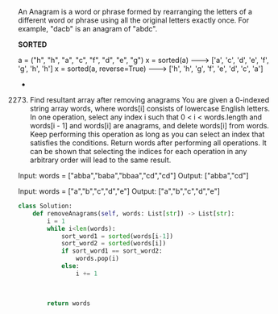 An Anagram is a word or phrase formed by rearranging the letters of a different word or phrase using all the original letters exactly once. 
For example, "dacb" is an anagram of "abdc".

**SORTED** 

a = ("h", "h", "a", "c", "f", "d", "e", "g")
x = sorted(a) ---> ['a', 'c', 'd', 'e', 'f', 'g', 'h', 'h']
x = sorted(a, reverse=True) ---> ['h', 'h', 'g', 'f', 'e', 'd', 'c', 'a']



*
2273. Find resultant array after removing anagrams
You are given a 0-indexed string array words, where words[i] consists of lowercase English letters.
In one operation, select any index i such that 0 < i < words.length and words[i - 1] and words[i] are anagrams, and delete words[i] from words. 
Keep performing this operation as long as you can select an index that satisfies the conditions.
Return words after performing all operations. It can be shown that selecting the indices for each operation in any arbitrary order will lead to the same result.

Input: words = ["abba","baba","bbaa","cd","cd"]
Output: ["abba","cd"]

Input: words = ["a","b","c","d","e"]
Output: ["a","b","c","d","e"]

``` python
class Solution:
    def removeAnagrams(self, words: List[str]) -> List[str]:
        i = 1
        while i<len(words):
            sort_word1 = sorted(words[i-1])
            sort_word2 = sorted(words[i])
            if sort_word1 == sort_word2:
                words.pop(i)
            else: 
                i += 1
            
                
        
        return words
```
